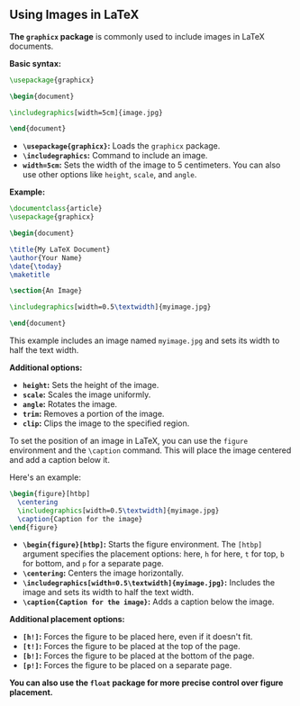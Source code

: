 ## Using Images in LaTeX

**The `graphicx` package** is commonly used to include images in LaTeX documents.

**Basic syntax:**

```latex
\usepackage{graphicx}

\begin{document}

\includegraphics[width=5cm]{image.jpg}

\end{document}
```

* **`\usepackage{graphicx}`:** Loads the `graphicx` package.
* **`\includegraphics`:** Command to include an image.
* **`width=5cm`:** Sets the width of the image to 5 centimeters. You can also use other options like `height`, `scale`, and `angle`.

**Example:**

```latex
\documentclass{article}
\usepackage{graphicx}

\begin{document}

\title{My LaTeX Document}
\author{Your Name}
\date{\today}
\maketitle

\section{An Image}

\includegraphics[width=0.5\textwidth]{myimage.jpg}

\end{document}
```

This example includes an image named `myimage.jpg` and sets its width to half the text width.

**Additional options:**

* **`height`:** Sets the height of the image.
* **`scale`:** Scales the image uniformly.
* **`angle`:** Rotates the image.
* **`trim`:** Removes a portion of the image.
* **`clip`:** Clips the image to the specified region.

To set the position of an image in LaTeX, you can use the `figure` environment and the `\caption` command.
This will place the image centered and add a caption below it.

Here's an example:

```latex
\begin{figure}[htbp]
  \centering
  \includegraphics[width=0.5\textwidth]{myimage.jpg}
  \caption{Caption for the image}
\end{figure}
```

* **`\begin{figure}[htbp]`:** Starts the figure environment. The `[htbp]` argument specifies the placement options: here, `h` for here, `t` for top, `b` for bottom, and `p` for a separate page.
* **`\centering`:** Centers the image horizontally.
* **`\includegraphics[width=0.5\textwidth]{myimage.jpg}`:** Includes the image and sets its width to half the text width.
* **`\caption{Caption for the image}`:** Adds a caption below the image.

**Additional placement options:**

* **`[h!]`:** Forces the figure to be placed here, even if it doesn't fit.
* **`[t!]`:** Forces the figure to be placed at the top of the page.
* **`[b!]`:** Forces the figure to be placed at the bottom of the page.
* **`[p!]`:** Forces the figure to be placed on a separate page.

**You can also use the `float` package for more precise control over figure placement.**



